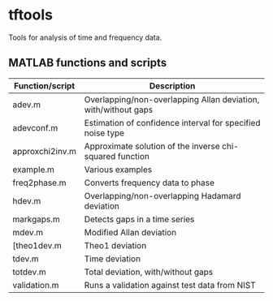 # tftools
Tools for analysis of time and frequency data.

MATLAB functions and scripts
----------------------------

| Function/script     |  Description    |
| ---- | -----|
|adev.m      |  Overlapping/non-overlapping Allan deviation, with/without gaps|
|adevconf.m  |  Estimation of confidence interval for specified noise type|
|approxchi2inv.m | Approximate solution of the inverse chi-squared function|
|example.m | Various examples |
|freq2phase.m | Converts frequency data to phase |
|hdev.m      | Overlapping/non-overlapping Hadamard deviation|
|markgaps.m    | Detects gaps in a time series |
|mdev.m      |  Modified Allan deviation|
[theo1dev.m  |  Theo1 deviation |
|tdev.m      |  Time deviation |
|totdev.m     | Total deviation, with/without gaps|
|validation.m  |Runs a validation against test data from NIST|




